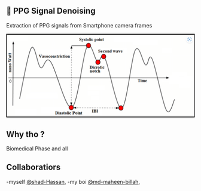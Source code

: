 
## 🚀 PPG Signal Denoising
Extraction of PPG signals from Smartphone camera frames

![App Screenshot](/PPG.PNG)

## Why tho ? 
Biomedical Phase and all

## Collaboratiors
-myself [@shad-Hassan](https://github.com/Shad-Hassan),
-my boi [@md-maheen-billah](https://github.com/md-maheen-billah),